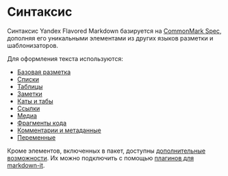 # Синтаксис

Синтаксис Yandex Flavored Markdown базируется на [CommonMark Spec](https://spec.commonmark.org/), дополняя его уникальными элементами из других языков разметки и шаблонизаторов.

Для оформления текста используются:
* [Базовая разметка](./base.md)
* [Списки](./lists.md)
* [Таблицы](./tables.md)
* [Заметки](./notes.md)
* [Каты и табы](./cuts-tabs.md)
* [Ссылки](./links.md)
* [Медиа](./media.md)
* [Фрагменты кода](./code.md)
* [Комментарии и метаданные](./meta.md)
* [Переменные](./vars.md)

Кроме элементов, включенных в пакет, доступны [дополнительные возможности](./additional.md). Их можно подключить с помощью [плагинов для markdown-it](https://www.npmjs.com/search?q=keywords:markdown-it-plugin). 
